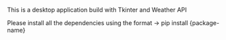 This is a desktop application build with Tkinter and Weather API

Please install all the dependencies using the format 
  -> pip install {package-name}
